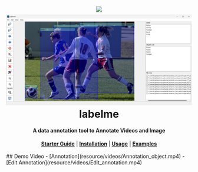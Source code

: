 <h1 align="center">
  <img src="resource/screen_shot/creenshot 2024-08-17 113258.png">
  <img src="resource/screen_shot/Screenshot 2024-08-17 120032.png">
   <br/>labelme
</h1>

<h4 align="center">
  A data annotation tool to Annotate Videos and Image
</h4>

<div align="center">
  <a href=""></a>
  <a href=""></a>
  <a href=""></a>
</div>

<div align="center">
  <a href="#starter-guide"><b>Starter Guide</b></a>
  | <a href="#installation"><b>Installation</b></a>
  | <a href="#usage"><b>Usage</b></a>
  | <a href="#examples"><b>Examples</b></a>
</div>
<br/>
## Demo Video
- [Annotation](resource/videos/Annotation_object.mp4)
- [Edit Annotation](resource/videos/Edit_annotation.mp4)
